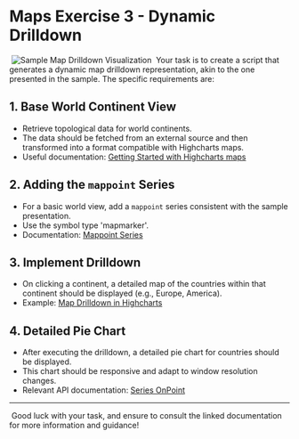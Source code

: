 # Maps Exercise 3 - Dynamic Drilldown
​
![Sample Map Drilldown Visualization](map-drilldown.gif)
​
Your task is to create a script that generates a dynamic map drilldown representation, akin to the one presented in the sample. The specific requirements are:
​
## 1. Base World Continent View
- Retrieve topological data for world continents.
- The data should be fetched from an external source and then transformed into a format compatible with Highcharts maps.
- Useful documentation: [Getting Started with Highcharts maps](https://www.highcharts.com/docs/maps/getting-started)
​
## 2. Adding the `mappoint` Series
- For a basic world view, add a `mappoint` series consistent with the sample presentation.
- Use the symbol type 'mapmarker'.
- Documentation: [Mappoint Series](https://www.highcharts.com/docs/maps/mappoint-series)
​
## 3. Implement Drilldown
- On clicking a continent, a detailed map of the countries within that continent should be displayed (e.g., Europe, America).
- Example: [Map Drilldown in Highcharts](https://www.highcharts.com/demo/maps/map-drilldown)
​
## 4. Detailed Pie Chart
- After executing the drilldown, a detailed pie chart for countries should be displayed.
- This chart should be responsive and adapt to window resolution changes.
- Relevant API documentation: [Series OnPoint](https://api.highcharts.com/highcharts/plotOptions.series.onPoint)
​
---
​
Good luck with your task, and ensure to consult the linked documentation for more information and guidance!
